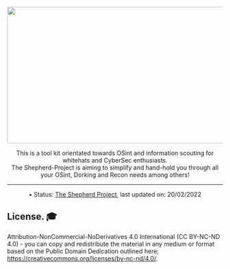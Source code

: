 <!-- Configuration -->
<body>
<!-- Header -->
<head>
  <p align="center">
    <img src="https://github.com/LostShepherdUK/Shepherd-Project/blob/gh-pages/Gallery/HeadsShrink.png?raw=true" width="850" height="320" /></p>
</head>


<!-- Informational -->
   <p align="center">
This is a tool kit orientated towards OSint and information scouting for whitehats and CyberSec enthusiasts.<br>
  The Shepherd-Project is aiming to simplify and hand-hold you through all your OSint, Dorking and Recon needs among others!<br></p></body>

<!-- Divider -->
  <p align="center">
  <hr>

<!-- Status -->
  <p align="center">
• Status: <a href="https://lostshepherduk.github.io/Shepherd-Project">The Shepherd Project</a>, last updated on: 20/02/2022</p>

<!-- License -->
<h2>License. 🎓</h2>
Attribution-NonCommercial-NoDerivatives 4.0 International (CC BY-NC-ND 4.0) - you can copy and redistribute the material in any medium or format based on the Public Domain Dedication outlined here; <a href="https://creativecommons.org/licenses/by-nc-nd/4.0/">https://creativecommons.org/licenses/by-nc-nd/4.0/</a>.
